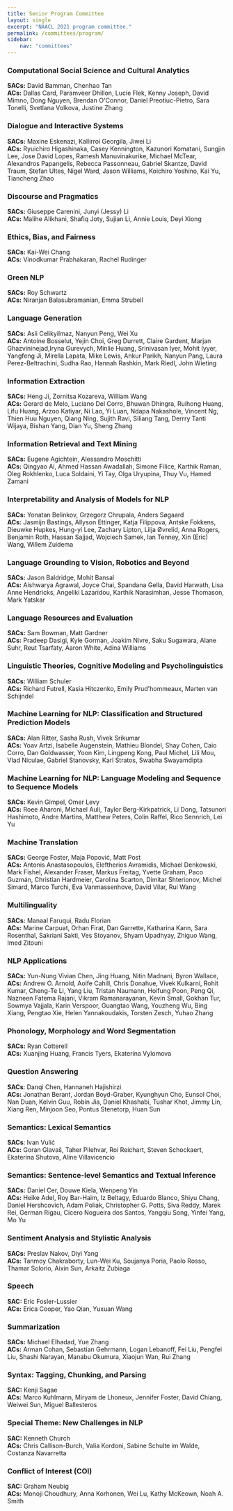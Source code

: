 ```yaml
---
title: Senior Program Committee
layout: single
excerpt: "NAACL 2021 program committee."
permalink: /committees/program/
sidebar:
    nav: "committees"
---
```


### Computational Social Science and Cultural Analytics
**SACs:** David Bamman, Chenhao Tan <br>
**ACs:** Dallas Card, Paramveer Dhillon, Lucie Flek, Kenny Joseph, David Mimno, Dong Nguyen, Brendan O'Connor, Daniel Preotiuc-Pietro, Sara Tonelli, Svetlana Volkova, Justine Zhang

### Dialogue and Interactive Systems
**SACs:** Maxine Eskenazi, Kallirroi Georgila, Jiwei Li <br>
**ACs:** Ryuichiro Higashinaka, Casey Kennington, Kazunori Komatani, Sungjin Lee, Jose David Lopes, Ramesh Manuvinakurike, Michael McTear, Alexandros Papangelis, Rebecca Passonneau, Gabriel Skantze, David Traum, Stefan Ultes, Nigel Ward, Jason Williams, Koichiro Yoshino, Kai Yu, Tiancheng Zhao

### Discourse and Pragmatics
**SACs:** Giuseppe Carenini, Junyi (Jessy) Li <br>
**ACs:** Malihe Alikhani, Shafiq Joty, Sujian Li, Annie Louis, Deyi Xiong

### Ethics, Bias, and Fairness
**SACs:** Kai-Wei Chang <br>
**ACs:** Vinodkumar Prabhakaran, Rachel Rudinger

### Green NLP
**SACs:** Roy Schwartz <br>
**ACs:** Niranjan Balasubramanian, Emma Strubell

### Language Generation
**SACs:** Asli Celikyilmaz, Nanyun Peng, Wei Xu <br>
**ACs:** Antoine Bosselut, Yejin Choi, Greg Durrett, Claire Gardent, Marjan Ghazvininejad,Iryna Gurevych, Minlie Huang, Srinivasan Iyer, Mohit Iyyer, Yangfeng Ji, Mirella Lapata, Mike Lewis, Ankur Parikh, Nanyun Pang, Laura Perez-Beltrachini, Sudha Rao, Hannah Rashkin, Mark Riedl, John Wieting

### Information Extraction
**SACs:** Heng Ji, Zornitsa Kozareva, William Wang <br>
**ACs:** Gerard de Melo, Luciano Del Corro, Bhuwan Dhingra, Ruihong Huang, Lifu Huang, Arzoo Katiyar, Ni Lao, Yi Luan, Ndapa Nakashole, Vincent Ng, Thien Huu Nguyen, Qiang Ning, Sujith Ravi, Siliang Tang, Derrry Tanti Wijaya, Bishan Yang, Dian Yu, Sheng Zhang

### Information Retrieval and Text Mining
**SACs:** Eugene Agichtein, Alessandro Moschitti <br>
**ACs:** Qingyao Ai, Ahmed Hassan Awadallah, Simone Filice, Karthik Raman, Oleg Rokhlenko, Luca Soldaini, Yi Tay, Olga Uryupina, Thuy Vu, Hamed Zamani

### Interpretability and Analysis of Models for NLP
**SACs:** Yonatan Belinkov, Grzegorz Chrupala, Anders Søgaard <br>
**ACs:** Jasmijn Bastings, Allyson Ettinger, Katja Filippova, Antske Fokkens, Dieuwke Hupkes, Hung-yi Lee, Zachary Lipton, Lilja Øvrelid, Anna Rogers, Benjamin Roth, Hassan Sajjad, Wojciech Samek, Ian Tenney, Xin (Eric) Wang, Willem Zuidema

### Language Grounding to Vision, Robotics and Beyond
**SACs:** Jason Baldridge, Mohit Bansal <br>
**ACs:** Aishwarya Agrawal, Joyce Chai, Spandana Gella, David Harwath, Lisa Anne Hendricks, Angeliki Lazaridou, Karthik Narasimhan, Jesse Thomason, Mark Yatskar

### Language Resources and Evaluation
**SACs:** Sam Bowman, Matt Gardner <br>
**ACs:** Pradeep Dasigi, Kyle Gorman, Joakim Nivre, Saku Sugawara, Alane Suhr, Reut Tsarfaty, Aaron White, Adina Williams

### Linguistic Theories, Cognitive Modeling and Psycholinguistics
**SACs:** William Schuler <br>
**ACs:** Richard Futrell, Kasia Hitczenko, Emily Prud'hommeaux, Marten van Schijndel

### Machine Learning for NLP: Classification and Structured Prediction Models
**SACs:** Alan Ritter, Sasha Rush, Vivek Srikumar <br>
**ACs:** Yoav Artzi, Isabelle Augenstein, Mathieu Blondel, Shay Cohen, Caio Corro, Dan Goldwasser, Yoon Kim, Lingpeng Kong, Paul Michel, Lili Mou, Vlad Niculae, Gabriel Stanovsky, Karl Stratos, Swabha Swayamdipta

### Machine Learning for NLP: Language Modeling and Sequence to Sequence Models
**SACs:** Kevin Gimpel, Omer Levy <br>
**ACs:** Roee Aharoni, Michael Auli, Taylor Berg-Kirkpatrick, Li Dong, Tatsunori Hashimoto, Andre Martins, Matthew Peters, Colin Raffel, Rico Sennrich, Lei Yu

### Machine Translation
**SACs:** George Foster, Maja Popović, Matt Post <br>
**ACs:** Antonis Anastasopoulos, Eleftherios Avramidis, Michael Denkowski, Mark Fishel, Alexander Fraser, Markus Freitag, Yvette Graham, Paco Guzmán, Christian Hardmeier, Carolina Scarton, Dimitar Shterionov, Michel Simard, Marco Turchi, Eva Vanmassenhove, David Vilar, Rui Wang

### Multilinguality
**SACs:** Manaal Faruqui, Radu Florian <br>
**ACs:** Marine Carpuat, Orhan Firat, Dan Garrette, Katharina Kann, Sara Rosenthal, Sakriani Sakti, Ves Stoyanov, Shyam Upadhyay, Zhiguo Wang, Imed Zitouni

### NLP Applications
**SACs:** Yun-Nung Vivian Chen, Jing Huang, Nitin Madnani, Byron Wallace, <br>
**ACs:** Andrew O. Arnold, Aoife Cahill, Chris Donahue, Vivek Kulkarni, Rohit Kumar, Cheng-Te Li, Yang Liu, Tristan Naumann, Hoifung Poon, Peng Qi, Nazneen Fatema Rajani, Vikram Ramanarayanan, Kevin Small, Gokhan Tur, Sowmya Vajjala, Karin Verspoor, Guangtao Wang, Youzheng Wu, Bing Xiang, Pengtao Xie, Helen Yannakoudakis, Torsten Zesch, Yuhao Zhang

### Phonology, Morphology and Word Segmentation
**SACs:** Ryan Cotterell <br>
**ACs:** Xuanjing Huang, Francis Tyers, Ekaterina Vylomova

### Question Answering
**SACs**: Danqi Chen, Hannaneh Hajishirzi <br>
**ACs:** Jonathan Berant, Jordan Boyd-Graber, Kyunghyun Cho, Eunsol Choi, Nan Duan, Kelvin Guu, Robin Jia, Daniel Khashabi, Tushar Khot, Jimmy Lin, Xiang Ren, Minjoon Seo, Pontus Stenetorp, Huan Sun

### Semantics: Lexical Semantics
**SACs**: Ivan Vulić <br>
**ACs:** Goran Glavaš, Taher Pilehvar, Roi Reichart, Steven Schockaert, Ekaterina Shutova, Aline Villavicencio

### Semantics: Sentence-level Semantics and Textual Inference
**SACs:** Daniel Cer, Douwe Kiela, Wenpeng Yin <br>
**ACs:** Heike Adel, Roy Bar-Haim, Iz Beltagy, Eduardo Blanco, Shiyu Chang, Daniel Hershcovich, Adam Poliak, Christopher G. Potts, Siva Reddy, Marek Rei, German Rigau, Cicero Nogueira dos Santos, Yangqiu Song, Yinfei Yang, Mo Yu

### Sentiment Analysis and Stylistic Analysis
**SACs:** Preslav Nakov, Diyi Yang <br>
**ACs:** Tanmoy Chakraborty, Lun-Wei Ku, Soujanya Poria, Paolo Rosso, Thamar Solorio, Aixin Sun, Arkaitz Zubiaga

### Speech
**SAC:** Eric Fosler-Lussier <br>
**ACs:** Erica Cooper, Yao Qian, Yuxuan Wang

### Summarization
**SACs:** Michael Elhadad, Yue Zhang <br>
**ACs:** Arman Cohan, Sebastian Gehrmann, Logan Lebanoff, Fei Liu, Pengfei Liu, Shashi Narayan, Manabu Okumura, Xiaojun Wan, Rui Zhang

### Syntax: Tagging, Chunking, and Parsing
**SAC:** Kenji Sagae <br>
**ACs:** Marco Kuhlmann, Miryam de Lhoneux, Jennifer Foster, David Chiang, Weiwei Sun, Miguel Ballesteros

### Special Theme: New Challenges in NLP
**SAC:** Kenneth Church <br>
**ACs:** Chris Callison-Burch, Valia Kordoni, Sabine Schulte im Walde, Costanza Navarretta

### Conflict of Interest (COI)
**SAC:** Graham Neubig <br>
**ACs:** Monoji Choudhury, Anna Korhonen, Wei Lu, Kathy McKeown, Noah A. Smith
